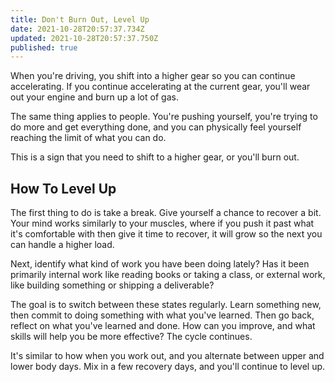 ```yaml
---
title: Don't Burn Out, Level Up
date: 2021-10-28T20:57:37.734Z
updated: 2021-10-28T20:57:37.750Z
published: true
---
```

When you're driving, you shift into a higher gear so you can continue accelerating. If you continue accelerating at the current gear, you'll wear out your engine and burn up a lot of gas.

The same thing applies to people. You're pushing yourself, you're trying to do more and get everything done, and you can physically feel yourself reaching the limit of what you can do.

This is a sign that you need to shift to a higher gear, or you'll burn out.

## How To Level Up

The first thing to do is take a break. Give yourself a chance to recover a bit. Your mind works similarly to your muscles, where if you push it past what it's comfortable with then give it time to recover, it will grow so the next you can handle a higher load.

Next, identify what kind of work you have been doing lately? Has it been primarily internal work like reading books or taking a class, or external work, like building something or shipping a deliverable?

The goal is to switch between these states regularly. Learn something new, then commit to doing something with what you've learned. Then go back, reflect on what you've learned and done. How can you improve, and what skills will help you be more effective? The cycle continues.

It's similar to how when you work out, and you alternate between upper and lower body days. Mix in a few recovery days, and you'll continue to level up.


